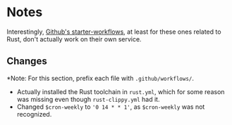 # Notes
Interestingly, [Github's starter-workflows](https://github.com/actions/starter-workflows/tree/main), at least for these ones related to Rust, don't actually work on their own service.

## Changes
*Note: For this section, prefix each file with `.github/workflows/`.

- Actually installed the Rust toolchain in `rust.yml`, which for some reason was missing even though `rust-clippy.yml` had it.
- Changed `$cron-weekly` to `'0 14 * * 1'`, as `$cron-weekly` was not recognized.
